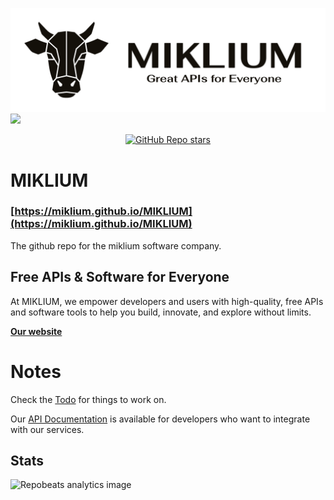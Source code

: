 ![](https://raw.githubusercontent.com/MIKLIUM/MIKLIUM/refs/heads/main/images/Logo_Header_Dark.png#gh-light-mode-only)
![](https://raw.githubusercontent.com/MIKLIUM/MIKLIUM/refs/heads/main/images/Logo_Header_Light.png#gh-dark-mode-only)
<div align= "center">
  <a href="https://github.com/MIKLIUM/MIKLIUM/stargazers"><img alt="GitHub Repo stars" src="https://img.shields.io/github/stars/MIKLIUM/MIKLIUM"></a>
</div>

# MIKLIUM

### [https://miklium.github.io/MIKLIUM](https://miklium.github.io/MIKLIUM)

The github repo for the miklium software company.

## Free APIs & Software for Everyone

At MIKLIUM, we empower developers and users with high-quality, free APIs and software tools to help you build, innovate, and explore without limits.

**[Our website](https://miklium.github.io/MIKLIUM/)**

# Notes

Check the [Todo](TODO.md) for things to work on.

Our [API Documentation](APIDOCS.md) is available for developers who want to integrate with our services.

## Stats
![](https://repobeats.axiom.co/api/embed/c42a15b5310e14cdf02106d3e2bea022b0c39cc3.svg "Repobeats analytics image")
